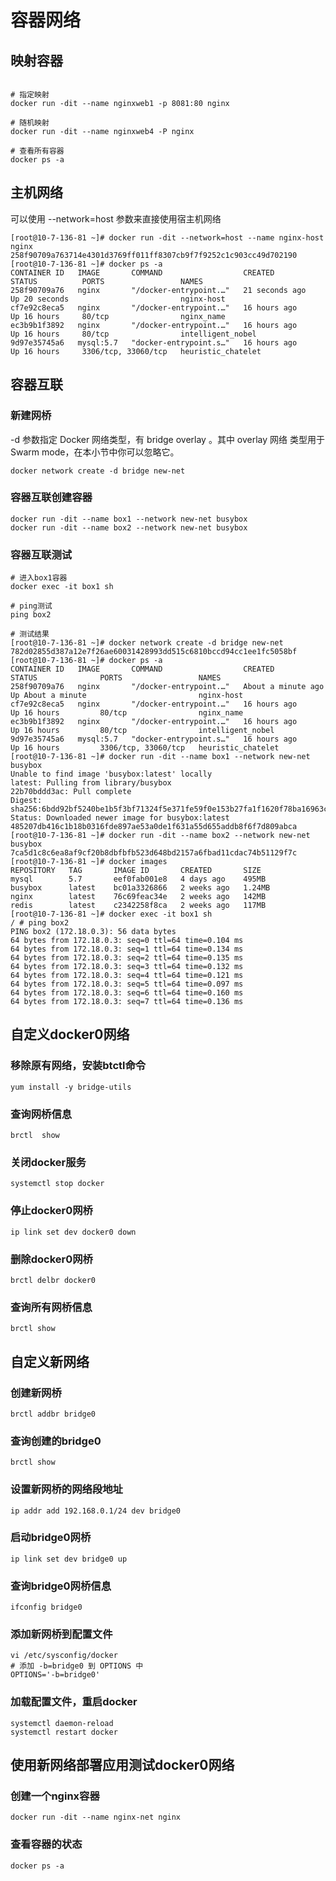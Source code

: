 # 容器网络
## 映射容器
```shell

# 指定映射
docker run -dit --name nginxweb1 -p 8081:80 nginx

# 随机映射
docker run -dit --name nginxweb4 -P nginx

# 查看所有容器
docker ps -a
```
## 主机网络
可以使用 --network=host 参数来直接使用宿主机网络
```shell
[root@10-7-136-81 ~]# docker run -dit --network=host --name nginx-host nginx
258f90709a763714e4301d3769ff011ff8307cb9f7f9252c1c903cc49d702190
[root@10-7-136-81 ~]# docker ps -a
CONTAINER ID   IMAGE       COMMAND                  CREATED          STATUS          PORTS                 NAMES
258f90709a76   nginx       "/docker-entrypoint.…"   21 seconds ago   Up 20 seconds                         nginx-host
cf7e92c8eca5   nginx       "/docker-entrypoint.…"   16 hours ago     Up 16 hours     80/tcp                nginx_name
ec3b9b1f3892   nginx       "/docker-entrypoint.…"   16 hours ago     Up 16 hours     80/tcp                intelligent_nobel
9d97e35745a6   mysql:5.7   "docker-entrypoint.s…"   16 hours ago     Up 16 hours     3306/tcp, 33060/tcp   heuristic_chatelet

```
## 容器互联
### 新建网桥
-d 参数指定 Docker 网络类型，有 bridge overlay 。其中 overlay 网络 类型用于 Swarm mode，在本小节中你可以忽略它。
```shell
docker network create -d bridge new-net
```
### 容器互联创建容器
```shell
docker run -dit --name box1 --network new-net busybox
docker run -dit --name box2 --network new-net busybox
```
###  容器互联测试
```shell
# 进入box1容器
docker exec -it box1 sh

# ping测试
ping box2
```
```shell
# 测试结果
[root@10-7-136-81 ~]# docker network create -d bridge new-net
782d02855d387a12e7f26ae60031428993dd515c6810bccd94cc1ee1fc5058bf
[root@10-7-136-81 ~]# docker ps -a
CONTAINER ID   IMAGE       COMMAND                  CREATED              STATUS              PORTS                 NAMES
258f90709a76   nginx       "/docker-entrypoint.…"   About a minute ago   Up About a minute                         nginx-host
cf7e92c8eca5   nginx       "/docker-entrypoint.…"   16 hours ago         Up 16 hours         80/tcp                nginx_name
ec3b9b1f3892   nginx       "/docker-entrypoint.…"   16 hours ago         Up 16 hours         80/tcp                intelligent_nobel
9d97e35745a6   mysql:5.7   "docker-entrypoint.s…"   16 hours ago         Up 16 hours         3306/tcp, 33060/tcp   heuristic_chatelet
[root@10-7-136-81 ~]# docker run -dit --name box1 --network new-net busybox
Unable to find image 'busybox:latest' locally
latest: Pulling from library/busybox
22b70bddd3ac: Pull complete 
Digest: sha256:6bdd92bf5240be1b5f3bf71324f5e371fe59f0e153b27fa1f1620f78ba16963c
Status: Downloaded newer image for busybox:latest
485207db416c1b18b0316fde897ae53a0de1f631a55d655addb8f6f7d809abca
[root@10-7-136-81 ~]# docker run -dit --name box2 --network new-net busybox
7ca5d1c8c6ea8af9cf20b8dbfbfb523d648bd2157a6fbad11cdac74b51129f7c
[root@10-7-136-81 ~]# docker images
REPOSITORY   TAG       IMAGE ID       CREATED       SIZE
mysql        5.7       eef0fab001e8   4 days ago    495MB
busybox      latest    bc01a3326866   2 weeks ago   1.24MB
nginx        latest    76c69feac34e   2 weeks ago   142MB
redis        latest    c2342258f8ca   2 weeks ago   117MB
[root@10-7-136-81 ~]# docker exec -it box1 sh
/ # ping box2
PING box2 (172.18.0.3): 56 data bytes
64 bytes from 172.18.0.3: seq=0 ttl=64 time=0.104 ms
64 bytes from 172.18.0.3: seq=1 ttl=64 time=0.134 ms
64 bytes from 172.18.0.3: seq=2 ttl=64 time=0.135 ms
64 bytes from 172.18.0.3: seq=3 ttl=64 time=0.132 ms
64 bytes from 172.18.0.3: seq=4 ttl=64 time=0.121 ms
64 bytes from 172.18.0.3: seq=5 ttl=64 time=0.097 ms
64 bytes from 172.18.0.3: seq=6 ttl=64 time=0.160 ms
64 bytes from 172.18.0.3: seq=7 ttl=64 time=0.136 ms

```
## 自定义docker0网络
### 移除原有网络，安装btctl命令
```shell
yum install -y bridge-utils
```
### 查询网桥信息
```shell
brctl  show
```
### 关闭docker服务
```shell
systemctl stop docker
```

### 停止docker0网桥
```shell
ip link set dev docker0 down
```
### 删除docker0网桥
```shell
brctl delbr docker0
```
### 查询所有网桥信息
```shell
brctl show
```

## 自定义新网络
### 创建新网桥
```shell
brctl addbr bridge0
```
### 查询创建的bridge0
```shell
brctl show
```
### 设置新网桥的网络段地址
```shell
ip addr add 192.168.0.1/24 dev bridge0
```
### 启动bridge0网桥
```shell
ip link set dev bridge0 up
```
### 查询bridge0网桥信息
```shell
ifconfig bridge0
```
### 添加新网桥到配置文件
```shell
vi /etc/sysconfig/docker
# 添加 -b=bridge0 到 OPTIONS 中
OPTIONS='-b=bridge0'
```
### 加载配置文件，重启docker
```shell
systemctl daemon-reload
systemctl restart docker
```
## 使用新网络部署应用测试docker0网络
### 创建一个nginx容器
```shell
docker run -dit --name nginx-net nginx
```
### 查看容器的状态
```shell
docker ps -a
```